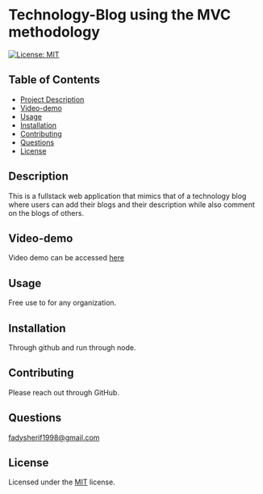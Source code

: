 # Technology-Blog using the MVC methodology 
[![License: MIT](https://img.shields.io/badge/License-MIT-yellow.svg)](https://opensource.org/licenses/MIT)
    
## Table of Contents
- [Project Description](#Description)
- [Video-demo](#Video-demo)
- [Usage](#Usage)
- [Installation](#Installation)
- [Contributing](#Contributing)
- [Questions](#Questions)
- [License](#License)

## Description
This is a fullstack web application that mimics that of a technology blog where users can add their blogs and their description while also comment on the blogs of others. 
## Video-demo
Video demo can be accessed [here](https://youtu.be/msogcfnhVTA)

## Usage
Free use to for any organization.

## Installation
Through github and run through node.

## Contributing
Please reach out through GitHub.

## Questions
fadysherif1998@gmail.com

## License
Licensed under the [MIT](https://choosealicense.com/licenses/mit/) license.